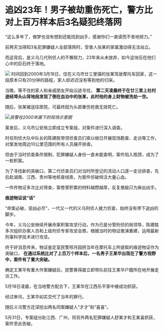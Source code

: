 

# 追凶23年！男子被劫重伤死亡，警方比对上百万样本后3名疑犯终落网

“这么多年了，做梦也没有想到还能找到凶手，感谢你们一直锲而不舍地努力。”

前两天当得知3名犯罪嫌疑人全部落网时，受害人张某的家属激动得无法站立。

而这背后，是义乌几代刑侦人的不懈努力，23年来从未放弃，如今这块压在他们心中的巨石终于落地。

![](https://inews.gtimg.com/om_bt/OjsDXPAWg35LqaHNvorBw0L_hbLA4n1cydjlj-5X_D3vQAA/1000)
时间回到2000年3月18日，住在义乌市廿三里镇的张某驾驶摩托车回家，这一段原本只有20分钟的路程，家人却迟迟没有等到他的归来。

当晚，等不住的家人和亲戚朋友开始沿途寻找， **第二天凌晨终于在廿三里上社村途经埠头山背地段发现了倒在血泊中的张某，此时他的身上财物被洗劫一空。**

随后，张某被送往医院，可最终因为头部重伤抢救无效死亡。

![](https://inews.gtimg.com/om_bt/O24mFzZcmCG_grqIP5dxEBRvg4ye3edjcs71YsxxsUIpYAA/1000)_民警在2000年画下的现场示意图_

案发后，义乌市公安局立即成立专案组，对案件进行深入调查。

时任刑侦大队中队长的陈建胜带领侦查员们夜以继日开展现场勘查、走访等工作，对案发地周边10公里范围的所有人员展开排查。

但由于当时侦查条件限制，犯罪嫌疑人身份一直未能查明，案件陷入瓶颈，成为了一桩积案。

为了寻找新的突破口，第二代侦查员们对当时所登记的流动人口逐一走访排查，先后赴湖南、江西、贵州等地核查线索，为案件侦破倾注大量心血。

一件件物证多次比对筛查，案卷里积累的材料越攒越厚，反复推敲只为揪出凶手。

**痕迹物证说“话”**

“命案必破，惩凶必尽”，一代又一代的义乌刑侦人接力侦查，始终没有停下追凶的脚步。

今年，义乌公安继续开展命案积案攻坚行动，作为已是分管刑侦的局领导，陈建胜多次组织办案人员和上级刑侦专家攻坚会商，根据当时的物证推演重建，运用最新刑事科学技术进行攻坚。

终于好消息传来，物证鉴定室民警邢月园把当年在摩托车上所提取的痕迹物证作为突破口，
**在通过系统比对了上百万个样本后，一名男子王某华出现在了警方视野中，案件有了重大突破。**

确定王某华有重大作案嫌疑后，民警黄得晨立即带队前往王某华户籍所在地开展走访工作。

5月18日凌晨，在当地警方配合下，王某华在江西乐平家中被成功抓获。

经过审讯，王某华如实交代了当年的罪行。

随后义乌警方还深挖出两名同案嫌疑人“才才”和“喜喜”。

5月31日，专案组分赴江西、广州，将另外两名犯罪嫌疑人舒某才和王某喜抓获，案件至此告破。


